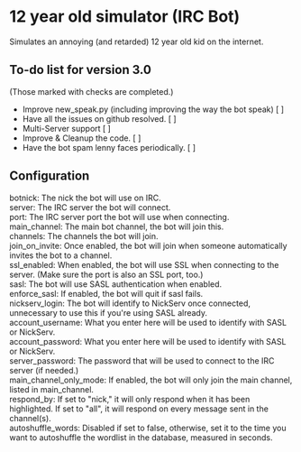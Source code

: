 # 12 year old simulator (IRC Bot)
Simulates an annoying (and retarded) 12 year old kid on the internet.

## To-do list for version 3.0
(Those marked with checks are completed.)

* Improve new_speak.py (including improving the way the bot speak) [ ]
* Have all the issues on github resolved. [ ]
* Multi-Server support [ ]
* Improve & Cleanup the code. [ ]
* Have the bot spam lenny faces periodically. [ ]

## Configuration

botnick: The nick the bot will use on IRC.
<br>
server: The IRC server the bot will connect.
<br>
port: The IRC server port the bot will use when connecting.
<br>
main_channel: The main bot channel, the bot will join this.
<br>
channels: The channels the bot will join.
<br>
join_on_invite: Once enabled, the bot will join when someone automatically invites the bot to a channel.
<br>
ssl_enabled: When enabled, the bot will use SSL when connecting to the server. (Make sure the port is also an SSL port, too.)
<br>
sasl: The bot will use SASL authentication when enabled.
<br>
enforce_sasl: If enabled, the bot will quit if sasl fails.
<br>
nickserv_login: The bot will identify to NickServ once connected, unnecessary to use this if you're using SASL already.
<br>
account_username: What you enter here will be used to identify with SASL or NickServ.
<br>
account_password: What you enter here will be used to identify with SASL or NickServ.
<br>
server_password: The password that will be used to connect to the IRC server (if needed.)
<br>
main_channel_only_mode: If enabled, the bot will only join the main channel, listed in main_channel.
<br>
respond_by: If set to "nick," it will only respond when it has been highlighted. If set to "all", it will respond on every message sent in the channel(s).
<br>
autoshuffle_words: Disabled if set to false, otherwise, set it to the time you want to autoshuffle the wordlist in the database, measured in seconds.
